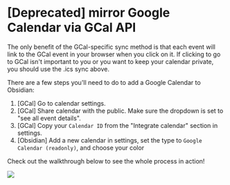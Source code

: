 # [Deprecated] mirror Google Calendar via GCal API

The only benefit of the GCal-specific sync method is that each event will link to the GCal event in your browser when you click on it. If clicking to go to GCal isn't important to you or you want to keep your calendar private, you should use the .ics sync above.

There are a few steps you'll need to do to add a Google Calendar to Obsidian:

1. [GCal] Go to calendar settings.
2. [GCal] Share calendar with the public. Make sure the dropdown is set to "see all event details".
3. [GCal] Copy your `Calendar ID` from the "Integrate calendar" section in settings.
4. [Obsidian] Add a new calendar in settings, set the type to `Google Calendar (readonly)`, and choose your color

Check out the walkthrough below to see the whole process in action!

![](../assets/sync-setup-gcal.gif)
